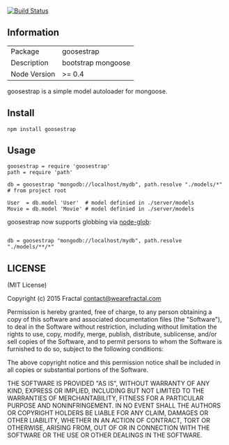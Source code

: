 [![Build Status](https://travis-ci.org/wearefractal/goosestrap.png?branch=master)](https://travis-ci.org/wearefractal/goosestrap)

## Information

<table>
<tr>
<td>Package</td><td>goosestrap</td>
</tr>
<tr>
<td>Description</td>
<td>bootstrap mongoose</td>
</tr>
<tr>
<td>Node Version</td>
<td>>= 0.4</td>
</tr>
</table>

goosestrap is a simple model autoloader for mongoose.

## Install

`npm install goosestrap`

## Usage

```coffee-script
goosestrap = require 'goosestrap'
path = require 'path'

db = goosestrap "mongodb://localhost/mydb", path.resolve "./models/*" # from project root

User  = db.model 'User'  # model definied in ./server/models
Movie = db.model 'Movie' # model definied in ./server/models

```

goosestrap now supports globbing via [node-glob](https://github.com/isaacs/node-glob):
```coffee-script

db = goosestrap "mongodb://localhost/mydb", path.resolve "./models/**/*"

```

## LICENSE

(MIT License)

Copyright (c) 2015 Fractal <contact@wearefractal.com>

Permission is hereby granted, free of charge, to any person obtaining
a copy of this software and associated documentation files (the
"Software"), to deal in the Software without restriction, including
without limitation the rights to use, copy, modify, merge, publish,
distribute, sublicense, and/or sell copies of the Software, and to
permit persons to whom the Software is furnished to do so, subject to
the following conditions:

The above copyright notice and this permission notice shall be
included in all copies or substantial portions of the Software.

THE SOFTWARE IS PROVIDED "AS IS", WITHOUT WARRANTY OF ANY KIND,
EXPRESS OR IMPLIED, INCLUDING BUT NOT LIMITED TO THE WARRANTIES OF
MERCHANTABILITY, FITNESS FOR A PARTICULAR PURPOSE AND
NONINFRINGEMENT. IN NO EVENT SHALL THE AUTHORS OR COPYRIGHT HOLDERS BE
LIABLE FOR ANY CLAIM, DAMAGES OR OTHER LIABILITY, WHETHER IN AN ACTION
OF CONTRACT, TORT OR OTHERWISE, ARISING FROM, OUT OF OR IN CONNECTION
WITH THE SOFTWARE OR THE USE OR OTHER DEALINGS IN THE SOFTWARE.
